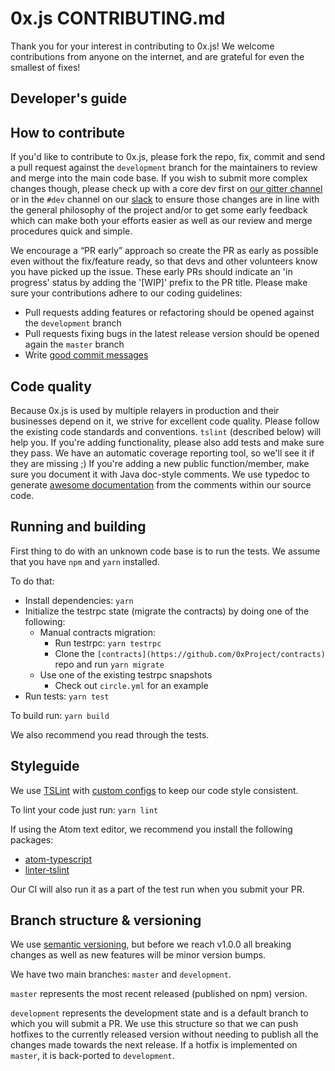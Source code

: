 # 0x.js CONTRIBUTING.md

Thank you for your interest in contributing to 0x.js! We welcome contributions from anyone on the internet, and are grateful for even the smallest of fixes!

## Developer's guide

## How to contribute

If you'd like to contribute to 0x.js, please fork the repo, fix, commit and send a pull request against the `development` branch for the maintainers to review and merge into the main code base. If you wish to submit more complex changes though, please check up with a core dev first on [our gitter channel](https://gitter.im/0xProject/Lobby) or  in the `#dev` channel on our [slack](https://slack.0xproject.com/) to ensure those changes are in line with the general philosophy of the project and/or to get some early feedback which can make both your efforts easier as well as our review and merge procedures quick and simple.

We encourage a “PR early” approach so create the PR as early as possible even without the fix/feature ready, so that devs and other volunteers know you have picked up the issue. These early PRs should indicate an 'in progress' status by adding the '[WIP]' prefix to the PR title. Please make sure your contributions adhere to our coding guidelines:

* Pull requests adding features or refactoring should be opened against the `development` branch
* Pull requests fixing bugs in the latest release version should be opened again the `master` branch
* Write [good commit messages](https://chris.beams.io/posts/git-commit/)

## Code quality

Because 0x.js is used by multiple relayers in production and their businesses depend on it, we strive for excellent code quality. Please follow the existing code standards and conventions. `tslint` (described below) will help you.
If you're adding functionality, please also add tests and make sure they pass. We have an automatic coverage reporting tool, so we'll see it if they are missing ;)
If you're adding a new public function/member, make sure you document it with Java doc-style comments. We use typedoc to generate [awesome documentation](https://0xproject.com/docs/0xjs) from the comments within our source code.

## Running and building

First thing to do with an unknown code base is to run the tests.
We assume that you have `npm` and `yarn` installed.

To do that:

* Install dependencies: `yarn`
* Initialize the testrpc state (migrate the contracts) by doing one of the following:
    * Manual contracts migration:
        * Run testrpc: `yarn testrpc`
        * Clone the `[contracts](https://github.com/0xProject/contracts)` repo and run `yarn migrate`
    * Use one of the existing testrpc snapshots
        * Check out `circle.yml` for an example
* Run tests: `yarn test`

To build run: `yarn build`

We also recommend you read through the tests.

## Styleguide

We use [TSLint](https://palantir.github.io/tslint/) with [custom configs](https://github.com/0xProject/tslint-config-0xproject) to keep our code style consistent.

To lint your code just run: `yarn lint`

If using the Atom text editor, we recommend you install the following packages:

* [atom-typescript](https://atom.io/packages/atom-typescript)
* [linter-tslint](https://atom.io/packages/linter-tslint)

Our CI will also run it as a part of the test run when you submit your PR.


## Branch structure & versioning

We use [semantic versioning](http://semver.org/), but before we reach v1.0.0 all breaking changes as well as new features will be minor version bumps.

We have two main branches: `master` and `development`.

`master` represents the most recent released (published on npm) version.

`development` represents the development state and is a default branch to which you will submit a PR. We use this structure so that we can push hotfixes to the currently released version without needing to publish all the changes made towards the next release. If a hotfix is implemented on `master`, it is back-ported to `development`.
